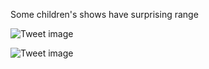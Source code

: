 Some children's shows have surprising range


![Tweet image](/asset/crosspoast/Gn3E1pUaUAAL2uL.jpg)

![Tweet image](/asset/crosspoast/Gn3E1srbAAAarNG.jpg)

